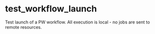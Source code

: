 # test_workflow_launch
Test launch of a PW workflow.  All execution is local - no jobs are sent to remote resources.

